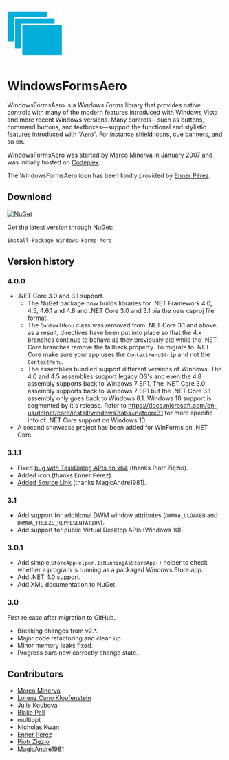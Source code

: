 ![WindowsFormsAero logo](https://raw.githubusercontent.com/LorenzCK/WindowsFormsAero/master/icon/WindowsFormsAero-128.png)

# WindowsFormsAero

WindowsFormsAero is a *Windows Forms* library that provides native controls with many of the modern features introduced with Windows Vista and more recent Windows versions.
Many controls—such as buttons, command buttons, and textboxes—support the functional and stylistic features introduced with “Aero”.
For instance shield icons, cue banners, and so on.

WindowsFormsAero was started by [Marco Minerva](https://github.com/marcominerva) in January 2007 and was initially hosted on [Codeplex](http://windowsformsaero.codeplex.com).

The WindowsFormsAero icon has been kindly provided by&nbsp;[Enner&nbsp;Pérez](https://github.com/ennerperez).

## Download

[![NuGet](https://img.shields.io/nuget/v/Windows-Forms-Aero.svg)](https://www.nuget.org/packages/Windows-Forms-Aero)

Get the latest version through NuGet:

```
Install-Package Windows-Forms-Aero
```

## Version history

### 4.0.0

 * .NET Core 3.0 and 3.1 support.
    * The NuGet package now builds libraries for .NET Framework 4.0, 4.5, 4.6.1 and 4.8 and .NET Core 3.0 and 3.1 via the new csproj file format.
    * The `ContextMenu` class was removed from .NET Core 3.1 and above, as a result, directives have been put into place so that the 4.x branches continue to behave as they previously did while the .NET Core branches remove the fallback property.  To migrate to .NET Core make sure your app uses the `ContextMenuStrip` and not the `ContextMenu`.
    * The assemblies bundled support different versions of Windows.  The 4.0 and 4.5 assemblies support legacy OS's and even the 4.8 assembly supports back to Windows 7 SP1.  The .NET Core 3.0 assembly supports back to Windows 7 SP1 but the .NET Core 3.1 assembly only goes back to Windows 8.1.  Windows 10 support is segmented by it's release.  Refer to https://docs.microsoft.com/en-us/dotnet/core/install/windows?tabs=netcore31 for more specific info of .NET Core support on Windows 10.
* A second showcase project has been added for WinForms on .NET Core.

### 3.1.1

* Fixed [bug with TaskDialog APIs on x64](https://github.com/LorenzCK/WindowsFormsAero/issues/5) (thanks Piotr Zięzio).
* Added icon (thanks Enner Pérez).
* [Added Source Link](https://github.com/LorenzCK/WindowsFormsAero/issues/6) (thanks MagicAndre1981).

### 3.1

* Add support for additional DWM window attributes (`DWMWA_CLOAKED` and `DWMWA_FREEZE_REPRESENTATION`).
* Add support for public Virtual Desktop APIs (Windows&nbsp;10).

### 3.0.1

* Add simple `StoreAppHelper.IsRunningAsStoreApp()` helper to check whether a program is running as a packaged Windows Store app.
* Add .NET&nbsp;4.0 support.
* Add XML documentation to NuGet.

### 3.0

First release after migration to GitHub.
* Breaking changes from v2.*.
* Major code refactoring and clean up.
* Minor memory leaks fixed.
* Progress bars now correctly change state.

## Contributors

* [Marco Minerva](https://github.com/marcominerva)
* [Lorenz Cuno Klopfenstein](https://github.com/lorenzck)
* [Julie Koubová](https://github.com/juliekoubova)
* [Blake Pell](https:github.com/blakepell)
* multippt
* Nicholas Kwan
* [Enner Pérez](https://github.com/ennerperez)
* [Piotr Zięzio](https://github.com/pziezio)
* [MagicAndre1981](https://github.com/MagicAndre1981)
